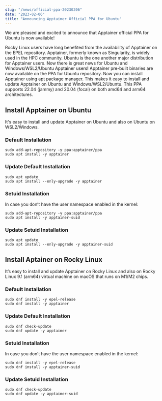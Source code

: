 ```yaml
---
slug: "/news/official-ppa-20230206"
date: "2023-02-06"
title: "Announcing Apptainer Official PPA for Ubuntu"
---
```


We are pleased and excited to announce that Apptainer official PPA for Ubuntu 
is now available!

Rocky Linux users have long benefited from the availability of Apptainer on
the EPEL repository. Apptainer, formerly known as Singularity, is widely used
in the HPC community. Ubuntu is the one another major distribution for
Apptainer users. Now there is great news for Ubuntu and Windows/WSL2/Ubuntu
Apptainer users! Apptainer pre-built binaries are now available on the PPA
for Ubuntu repository. Now you can install Apptainer using apt package
manager. This makes it easy to install and update Apptainer on Ubuntu and
Windows/WSL2/Ubuntu. This PPA supports 22.04 (jammy) and 20.04 (focal) on both
amd64 and arm64 architectures.

## Install Apptainer on Ubuntu
It's easy to install and update Apptainer on Ubuntu and also on
Ubuntu on WSL2/Windows.

### Default Installation

```
sudo add-apt-repository -y ppa:apptainer/ppa
sudo apt install -y apptainer
```

### Update Default Installation

```
sudo apt update
sudo apt install --only-upgrade -y apptainer
```

### Setuid Installation
In case you don’t have the user namespace enabled in the kernel:

```
sudo add-apt-repository -y ppa:apptainer/ppa
sudo apt install -y apptainer-suid
```

### Update Setuid Installation

```
sudo apt update
sudo apt install --only-upgrade -y apptainer-suid
```

## Install Aptainer on Rocky Linux
It’s easy to install and update Apptainer on Rocky Linux and also on
Rocky Linux 9.1 (arm64) virtual machine on macOS that runs on M1/M2 chips.


### Default Installation

```
sudo dnf install -y epel-release
sudo dnf install -y apptainer
```

### Update Default Installation

```
sudo dnf check-update
sudo dnf update -y apptainer
```

### Setuid Installation
In case you don’t have the user namespace enabled in the kernel:

```
sudo dnf install -y epel-release
sudo dnf install -y apptainer-suid
```

### Update Setuid Installation

```
sudo dnf check-update
sudo dnf update -y apptainer-suid
```
